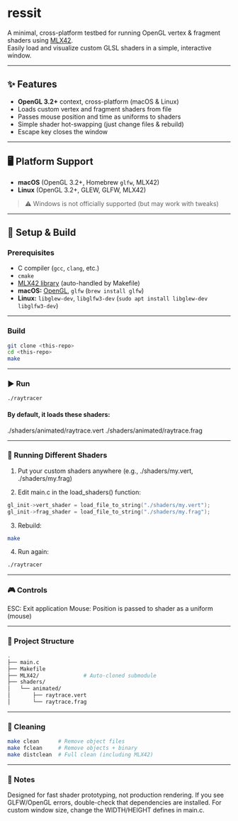 # ressit

A minimal, cross-platform testbed for running OpenGL vertex & fragment shaders using [MLX42](https://github.com/codam-coding-college/MLX42).  
Easily load and visualize custom GLSL shaders in a simple, interactive window.

---

## ✨ Features

- **OpenGL 3.2+** context, cross-platform (macOS & Linux)
- Loads custom vertex and fragment shaders from file
- Passes mouse position and time as uniforms to shaders
- Simple shader hot-swapping (just change files & rebuild)
- Escape key closes the window

---

## 🖥️ Platform Support

- **macOS** (OpenGL 3.2+, Homebrew `glfw`, MLX42)
- **Linux** (OpenGL 3.2+, GLEW, GLFW, MLX42)

> ⚠️ Windows is not officially supported (but may work with tweaks)

---

## 🚀 Setup & Build

### Prerequisites

- C compiler (`gcc`, `clang`, etc.)
- `cmake`
- [MLX42 library](https://github.com/codam-coding-college/MLX42) (auto-handled by Makefile)
- **macOS:** [OpenGL](https://developer.apple.com/opengl/), `glfw` (`brew install glfw`)
- **Linux:** `libglew-dev`, `libglfw3-dev` (`sudo apt install libglew-dev libglfw3-dev`)

---

### Build

```bash
git clone <this-repo>
cd <this-repo>
make
```
---

### ▶️ Run
```bash
./raytracer
```

#### By default, it loads these shaders:

./shaders/animated/raytrace.vert
./shaders/animated/raytrace.frag

---

### 🔄 Running Different Shaders

1. Put your custom shaders anywhere (e.g., ./shaders/my.vert, ./shaders/my.frag)

2. Edit main.c in the load_shaders() function:

```c
gl_init->vert_shader = load_file_to_string("./shaders/my.vert");
gl_init->frag_shader = load_file_to_string("./shaders/my.frag");
```

3. Rebuild:

```bash
make
```
4. Run again:

```bash
./raytracer
```
---

### 🎮 Controls

ESC: Exit application
Mouse: Position is passed to shader as a uniform (mouse)

---

### 📁 Project Structure
``` bash
.
├── main.c
├── Makefile
├── MLX42/              # Auto-cloned submodule
├── shaders/
│   └── animated/
│       ├── raytrace.vert
│       └── raytrace.frag
```
---

### 🧹 Cleaning

``` bash
make clean      # Remove object files
make fclean     # Remove objects + binary
make distclean  # Full clean (including MLX42)
```
---

### 📝 Notes
Designed for fast shader prototyping, not production rendering.
If you see GLFW/OpenGL errors, double-check that dependencies are installed.
For custom window size, change the WIDTH/HEIGHT defines in main.c.

